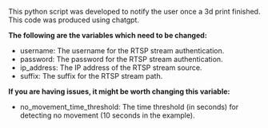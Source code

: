 This python script was developed to notify the user once a 3d print finished. This code was produced using chatgpt.

**The following are the variables which need to be changed:**

- username: The username for the RTSP stream authentication.
- password: The password for the RTSP stream authentication.
- ip_address: The IP address of the RTSP stream source.
- suffix: The suffix for the RTSP stream path.

**If you are having issues, it might be worth changing this variable:**

- no_movement_time_threshold: The time threshold (in seconds) for detecting no movement (10 seconds in the example).
